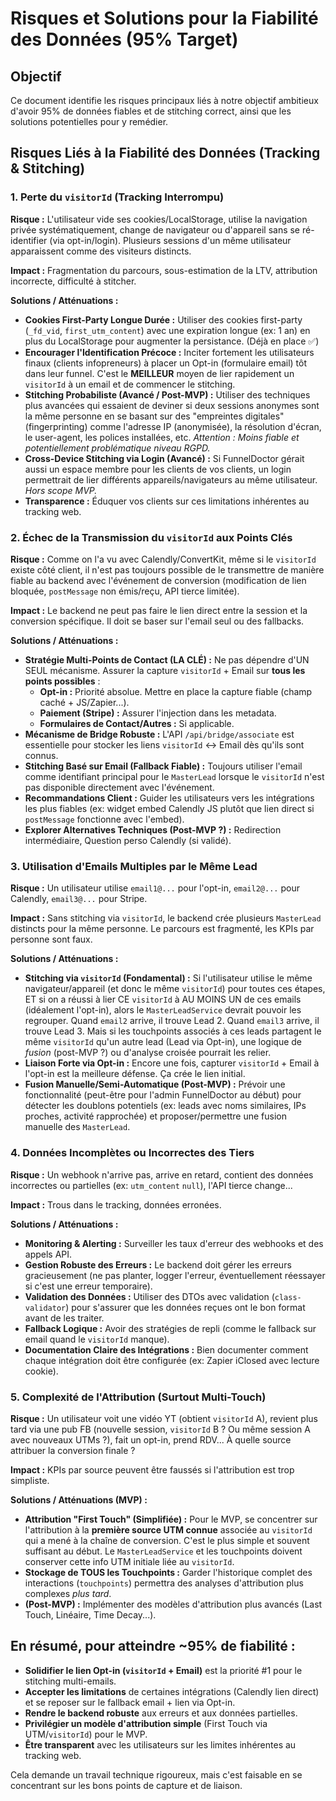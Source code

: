 # Risques et Solutions pour la Fiabilité des Données (95% Target)

## Objectif
Ce document identifie les risques principaux liés à notre objectif ambitieux d'avoir 95% de données fiables et de stitching correct, ainsi que les solutions potentielles pour y remédier.

## Risques Liés à la Fiabilité des Données (Tracking & Stitching)

### 1. Perte du `visitorId` (Tracking Interrompu)

**Risque :** 
L'utilisateur vide ses cookies/LocalStorage, utilise la navigation privée systématiquement, change de navigateur ou d'appareil sans se ré-identifier (via opt-in/login). Plusieurs sessions d'un même utilisateur apparaissent comme des visiteurs distincts.

**Impact :** 
Fragmentation du parcours, sous-estimation de la LTV, attribution incorrecte, difficulté à stitcher.

**Solutions / Atténuations :**
- **Cookies First-Party Longue Durée :** Utiliser des cookies first-party (`_fd_vid`, `first_utm_content`) avec une expiration longue (ex: 1 an) en plus du LocalStorage pour augmenter la persistance. (Déjà en place ✅)
- **Encourager l'Identification Précoce :** Inciter fortement les utilisateurs finaux (clients infopreneurs) à placer un Opt-in (formulaire email) tôt dans leur funnel. C'est le **MEILLEUR** moyen de lier rapidement un `visitorId` à un email et de commencer le stitching.
- **Stitching Probabiliste (Avancé / Post-MVP) :** Utiliser des techniques plus avancées qui essaient de deviner si deux sessions anonymes sont la même personne en se basant sur des "empreintes digitales" (fingerprinting) comme l'adresse IP (anonymisée), la résolution d'écran, le user-agent, les polices installées, etc. *Attention : Moins fiable et potentiellement problématique niveau RGPD.*
- **Cross-Device Stitching via Login (Avancé) :** Si FunnelDoctor gérait aussi un espace membre pour les clients de vos clients, un login permettrait de lier différents appareils/navigateurs au même utilisateur. *Hors scope MVP.*
- **Transparence :** Éduquer vos clients sur ces limitations inhérentes au tracking web.

### 2. Échec de la Transmission du `visitorId` aux Points Clés

**Risque :** 
Comme on l'a vu avec Calendly/ConvertKit, même si le `visitorId` existe côté client, il n'est pas toujours possible de le transmettre de manière fiable au backend avec l'événement de conversion (modification de lien bloquée, `postMessage` non émis/reçu, API tierce limitée).

**Impact :** 
Le backend ne peut pas faire le lien direct entre la session et la conversion spécifique. Il doit se baser sur l'email seul ou des fallbacks.

**Solutions / Atténuations :**
- **Stratégie Multi-Points de Contact (LA CLÉ) :** Ne pas dépendre d'UN SEUL mécanisme. Assurer la capture `visitorId` + Email sur **tous les points possibles** :
  - **Opt-in :** Priorité absolue. Mettre en place la capture fiable (champ caché + JS/Zapier...).
  - **Paiement (Stripe) :** Assurer l'injection dans les metadata.
  - **Formulaires de Contact/Autres :** Si applicable.
- **Mécanisme de Bridge Robuste :** L'API `/api/bridge/associate` est essentielle pour stocker les liens `visitorId` <-> Email dès qu'ils sont connus.
- **Stitching Basé sur Email (Fallback Fiable) :** Toujours utiliser l'email comme identifiant principal pour le `MasterLead` lorsque le `visitorId` n'est pas disponible directement avec l'événement.
- **Recommandations Client :** Guider les utilisateurs vers les intégrations les plus fiables (ex: widget embed Calendly JS plutôt que lien direct si `postMessage` fonctionne avec l'embed).
- **Explorer Alternatives Techniques (Post-MVP ?) :** Redirection intermédiaire, Question perso Calendly (si validé).

### 3. Utilisation d'Emails Multiples par le Même Lead

**Risque :** 
Un utilisateur utilise `email1@...` pour l'opt-in, `email2@...` pour Calendly, `email3@...` pour Stripe.

**Impact :** 
Sans stitching via `visitorId`, le backend crée plusieurs `MasterLead` distincts pour la même personne. Le parcours est fragmenté, les KPIs par personne sont faux.

**Solutions / Atténuations :**
- **Stitching via `visitorId` (Fondamental) :** Si l'utilisateur utilise le même navigateur/appareil (et donc le même `visitorId`) pour toutes ces étapes, ET si on a réussi à lier CE `visitorId` à AU MOINS UN de ces emails (idéalement l'opt-in), alors le `MasterLeadService` devrait pouvoir les regrouper. Quand `email2` arrive, il trouve Lead 2. Quand `email3` arrive, il trouve Lead 3. Mais si les touchpoints associés à ces leads partagent le même `visitorId` qu'un autre lead (Lead via Opt-in), une logique de *fusion* (post-MVP ?) ou d'analyse croisée pourrait les relier.
- **Liaison Forte via Opt-in :** Encore une fois, capturer `visitorId` + Email à l'opt-in est la meilleure défense. Ça crée le lien initial.
- **Fusion Manuelle/Semi-Automatique (Post-MVP) :** Prévoir une fonctionnalité (peut-être pour l'admin FunnelDoctor au début) pour détecter les doublons potentiels (ex: leads avec noms similaires, IPs proches, activité rapprochée) et proposer/permettre une fusion manuelle des `MasterLead`.

### 4. Données Incomplètes ou Incorrectes des Tiers

**Risque :** 
Un webhook n'arrive pas, arrive en retard, contient des données incorrectes ou partielles (ex: `utm_content` `null`), l'API tierce change...

**Impact :** 
Trous dans le tracking, données erronées.

**Solutions / Atténuations :**
- **Monitoring & Alerting :** Surveiller les taux d'erreur des webhooks et des appels API.
- **Gestion Robuste des Erreurs :** Le backend doit gérer les erreurs gracieusement (ne pas planter, logger l'erreur, éventuellement réessayer si c'est une erreur temporaire).
- **Validation des Données :** Utiliser des DTOs avec validation (`class-validator`) pour s'assurer que les données reçues ont le bon format avant de les traiter.
- **Fallback Logique :** Avoir des stratégies de repli (comme le fallback sur email quand le `visitorId` manque).
- **Documentation Claire des Intégrations :** Bien documenter comment chaque intégration doit être configurée (ex: Zapier iClosed avec lecture cookie).

### 5. Complexité de l'Attribution (Surtout Multi-Touch)

**Risque :** 
Un utilisateur voit une vidéo YT (obtient `visitorId` A), revient plus tard via une pub FB (nouvelle session, `visitorId` B ? Ou même session A avec nouveaux UTMs ?), fait un opt-in, prend RDV... À quelle source attribuer la conversion finale ?

**Impact :** 
KPIs par source peuvent être faussés si l'attribution est trop simpliste.

**Solutions / Atténuations (MVP) :**
- **Attribution "First Touch" (Simplifiée) :** Pour le MVP, se concentrer sur l'attribution à la **première source UTM connue** associée au `visitorId` qui a mené à la chaîne de conversion. C'est le plus simple et souvent suffisant au début. Le `MasterLeadService` et les touchpoints doivent conserver cette info UTM initiale liée au `visitorId`.
- **Stockage de TOUS les Touchpoints :** Garder l'historique complet des interactions (`touchpoints`) permettra des analyses d'attribution plus complexes *plus tard*.
- **(Post-MVP) :** Implémenter des modèles d'attribution plus avancés (Last Touch, Linéaire, Time Decay...).

## En résumé, pour atteindre ~95% de fiabilité :

* **Solidifier le lien Opt-in (`visitorId` + Email)** est la priorité #1 pour le stitching multi-emails.
* **Accepter les limitations** de certaines intégrations (Calendly lien direct) et se reposer sur le fallback email + lien via Opt-in.
* **Rendre le backend robuste** aux erreurs et aux données partielles.
* **Privilégier un modèle d'attribution simple** (First Touch via UTM/`visitorId`) pour le MVP.
* **Être transparent** avec les utilisateurs sur les limites inhérentes au tracking web.

Cela demande un travail technique rigoureux, mais c'est faisable en se concentrant sur les bons points de capture et de liaison.

